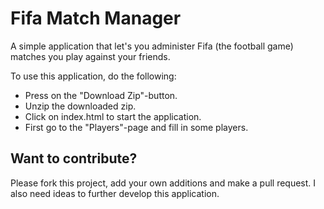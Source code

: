 # Fifa Match Manager
A simple application that let's you administer Fifa (the football game) matches you play against your friends.

To use this application, do the following:
* Press on the "Download Zip"-button.
* Unzip the downloaded zip.
* Click on index.html to start the application.
* First go to the "Players"-page and fill in some players.

## Want to contribute?
Please fork this project, add your own additions and make a pull request. I also need ideas to further develop this application.
